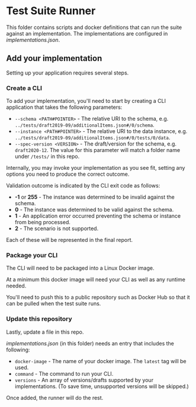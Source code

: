 # Test Suite Runner

This folder contains scripts and docker definitions that can run the suite against an implementation.  The implementations are configured in _implementations.json_.

## Add your implementation

Setting up your application requires several steps.

### Create a CLI

To add your implementation, you'll need to start by creating a CLI application that takes the following parameters:

- `--schema <PATH#POINTER>` - The relative URI to the schema, e.g. `../tests/draft2019-09/additionalItems.json#/0/schema`.
- `--instance <PATH#POINTER>` - The relative URI to the data instance, e.g. `../tests/draft2019-09/additionalItems.json#/0/tests/0/data`.
- `--spec-version <VERSION>` - The draft/version for the schema, e.g. `draft2020-12`.  The value for this parameter will match a folder name under `/tests/` in this repo.
<!-- Do we need this parameter? -->
<!-- - `--validate-formats` - Indicates whether to validate formats. -->

Internally, you may invoke your implementation as you see fit, setting any options you need to produce the correct outcome.

Validation outcome is indicated by the CLI exit code as follows:

- **-1** or **255** - The instance was determined to be invalid against the schema.
- **0** - The instance was determined to be valid against the schema.
- **1** - An application error occurred preventing the schema or instance from being processed.
- **2** - The scenario is not supported.

Each of these will be represented in the final report.

### Package your CLI

The CLI will need to be packaged into a Linux Docker image.

At a minimum this docker image will need your CLI as well as any runtime needed.

You'll need to push this to a public repository such as Docker Hub so that it can be pulled when the test suite runs.

### Update this repository

Lastly, update a file in this repo.

_implementations.json_ (in this folder) needs an entry that includes the following:

- `docker-image` - The name of your docker image.  The `latest` tag will be used.
- `command` - The command to run your CLI.
- `versions` - An array of versions/drafts supported by your implementations.  (To save time, unsupported versions will be skipped.)

Once added, the runner will do the rest.

